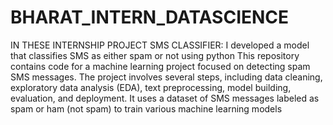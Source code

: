 # BHARAT_INTERN_DATASCIENCE
IN THESE INTERNSHIP PROJECT
SMS CLASSIFIER:
I developed a model that classifies SMS as either spam or not using python 
This repository contains code for a machine learning project focused on detecting spam SMS messages. The project involves several steps, including data cleaning, exploratory data analysis (EDA), text preprocessing, model building, evaluation, and deployment. It uses a dataset of SMS messages labeled as spam or ham (not spam) to train various machine learning models

